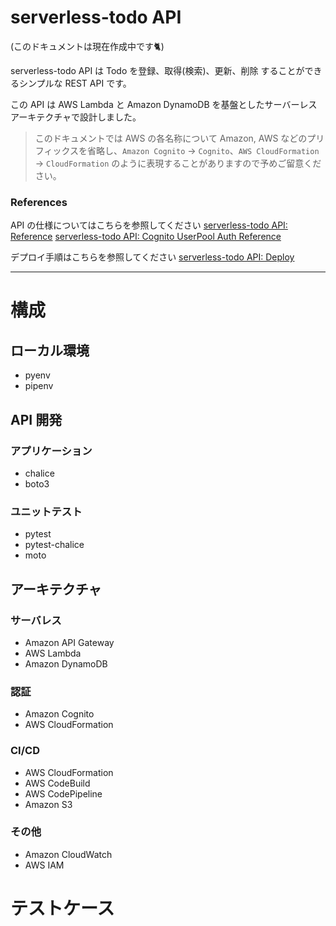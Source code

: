 # serverless-todo API

(このドキュメントは現在作成中です🐈)

serverless-todo API は Todo を登録、取得(検索)、更新、削除 することができるシンプルな REST API です。

この API は AWS Lambda と Amazon DynamoDB を基盤としたサーバーレスアーキテクチャで設計しました。

>このドキュメントでは AWS の各名称について Amazon, AWS などのプリフィックスを省略し、`Amazon Cognito` → `Cognito`、`AWS CloudFormation` → `CloudFormation` のように表現することがありますので予めご留意ください。

### References
API の仕様についてはこちらを参照してください
[serverless-todo API: Reference](https://serverlesstodo.docs.apiary.io/)
[serverless-todo API: Cognito UserPool Auth Reference](https://cognitouserpoolauth.docs.apiary.io/)

デプロイ手順はこちらを参照してください
[serverless-todo API: Deploy](https://hackmd.io/@craymaru/BJ3Wixq9P)

---
# 構成

## ローカル環境

* pyenv
* pipenv

## API 開発

### アプリケーション
* chalice
* boto3


### ユニットテスト
* pytest
* pytest-chalice
* moto


## アーキテクチャ

### サーバレス
* Amazon API Gateway
* AWS Lambda
* Amazon DynamoDB

### 認証
* Amazon Cognito
* AWS CloudFormation

### CI/CD
* AWS CloudFormation
* AWS CodeBuild
* AWS CodePipeline
* Amazon S3

### その他
* Amazon CloudWatch
* AWS IAM


# テストケース